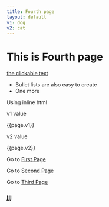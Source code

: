 ```yaml
---
title: Fourth page
layout: default
v1: dog
v2: cat
---
```


# This is Fourth page

[the clickable text](http://xlson.com/)

* Bullet lists are also easy to create
* One more

Using inline html

v1 value

<p>{{page.v1}}</p>

v2 value

<p>{{page.v2}}</p>

  

Go to [First Page](index.html)


Go to [Second Page](secpg.html)

Go to [Third Page](third.html)

### jjj